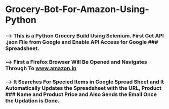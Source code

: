 # Grocery-Bot-For-Amazon-Using-Python
### --> This is a Python Grocery Build Using Selenium. First Get API .json File from Google and Enable API Access for Google ### Spreadsheet.
### --> First a Firefox Browser Will Be Opened and Navigates Through To www.amazon.in
### --> It Searches For Specied Items in Google Spread Sheet and It Automatically Updates the Spreadsheet with the URL, Product ### Name and Product Price and Also Sends the Email Once the Updation is Done.
### 
















